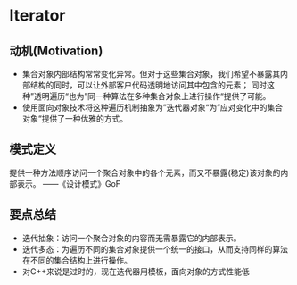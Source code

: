 # Iterator

## 动机(Motivation)

+ 集合对象内部结构常常变化异常。但对于这些集合对象，我们希望不暴露其内部结构的同时，可以让外部客户代码透明地访问其中包含的元素；
同时这种”透明遍历“也为”同一种算法在多种集合对象上进行操作“提供了可能。
+ 使用面向对象技术将这种遍历机制抽象为”迭代器对象“为”应对变化中的集合对象“提供了一种优雅的方式。

## 模式定义

提供一种方法顺序访问一个聚合对象中的各个元素，而又不暴露(稳定)该对象的内部表示。
——《设计模式》GoF

## 要点总结

+ 迭代抽象：访问一个聚合对象的内容而无需暴露它的内部表示。
+ 迭代多态：为遍历不同的集合对象提供一个统一的接口，从而支持同样的算法在不同的集合结构上进行操作。
+ 对C++来说是过时的，现在迭代器用模板，面向对象的方式性能低
